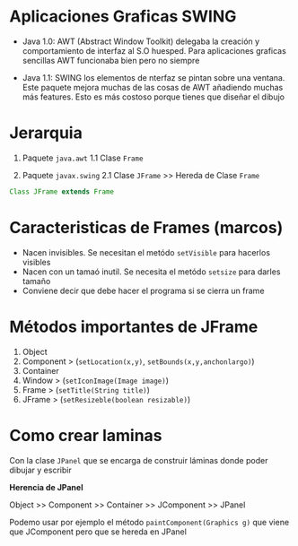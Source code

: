 # Aplicaciones Graficas SWING

- Java 1.0: AWT (Abstract Window Toolkit) delegaba la creación y comportamiento de interfaz al S.O huesped. Para aplicaciones graficas sencillas AWT funcionaba bien pero no siempre

- Java 1.1: SWING los elementos de nterfaz se pintan sobre una ventana. Este paquete mejora muchas de las cosas de AWT añadiendo muchas más features. Esto es más costoso porque tienes que diseñar el dibujo 

# Jerarquia

1. Paquete `java.awt`
    1.1 Clase `Frame`

2. Paquete `javax.swing`
    2.1 Clase `JFrame` >> Hereda de Clase `Frame`

```java
Class JFrame extends Frame
```

# Caracteristicas de Frames (marcos)

- Nacen invisibles. Se necesitan el metódo `setVisible` para hacerlos visibles
- Nacen con un tamaó inutil. Se necesita el metódo `setsize` para darles tamaño
- Conviene decir que debe hacer el programa si se cierra un frame

# Métodos importantes de JFrame
1. Object
2. Component > (`setLocation(x,y)`, `setBounds(x,y,anchonlargo)`)
3. Container
4. Window > (`setIconImage(Image image)`)
5. Frame > (`setTitle(String title)`)
6. JFrame > (`setResizeble(boolean resizable)`)

# Como crear laminas

Con la clase `JPanel` que se encarga de construir láminas donde poder dibujar y escribir

**Herencia de JPanel**

Object >> Component >> Container >> JComponent >> JPanel

Podemo usar por ejemplo el método `paintComponent(Graphics g)` que viene que JComponent pero que se hereda en JPanel

